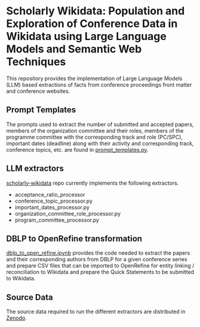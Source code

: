 # Scholarly Wikidata: Population and Exploration of Conference Data in Wikidata using Large Language Models and Semantic Web Techniques

This repository provides the implementation of Large Language Models (LLM) based extractions of facts from conference proceedings front matter and conference websites. 

## Prompt Templates
The prompts used to extract the number of submitted and accepted papers, members of the organization committee and their roles, members of the programme committee with the corresponding track and role (PC/SPC), important dates (deadline) along with their activity and corresponding track, conference topics, etc. are found in [prompt_templates.py](https://github.com/scholarly-wikidata/scholarly-wikidata/blob/main/src/prompt_templates.py).

## LLM extractors 
[scholarly-wikidata](https://github.com/scholarly-wikidata/scholarly-wikidata/tree/main/src) repo currently implements the following extractors. 
- acceptance_ratio_processor
- conference_topic_processor.py
- important_dates_processor.py
- organization_committee_role_processor.py
- program_committee_processor.py

## DBLP to OpenRefine transformation 
[dblp_to_open_refine.ipynb](https://github.com/scholarly-wikidata/scholarly-wikidata/blob/main/src/dblp_to_open_refine.ipynb) provides the code needed to extract the papers and their corresponding authors from DBLP for a given conference series and prepare CSV files that can be imported to OpenRefine for entity linking / reconciliation to Wikidata and prepare the Quick Statements to be submitted to Wikidata.

## Source Data
The source data required to run the different extractors are distributed in [Zenodo](https://zenodo.org/records/10989709). 
